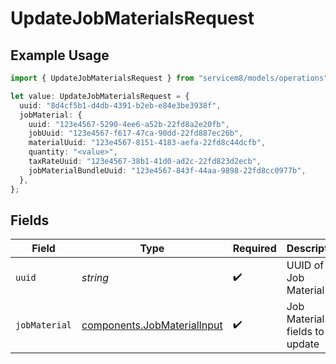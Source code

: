 # UpdateJobMaterialsRequest

## Example Usage

```typescript
import { UpdateJobMaterialsRequest } from "servicem8/models/operations";

let value: UpdateJobMaterialsRequest = {
  uuid: "8d4cf5b1-d4db-4391-b2eb-e84e3be3938f",
  jobMaterial: {
    uuid: "123e4567-5290-4ee6-a52b-22fd8a2e20fb",
    jobUuid: "123e4567-f617-47ca-90dd-22fd887ec26b",
    materialUuid: "123e4567-8151-4183-aefa-22fd8c44dcfb",
    quantity: "<value>",
    taxRateUuid: "123e4567-38b1-41d0-ad2c-22fd823d2ecb",
    jobMaterialBundleUuid: "123e4567-843f-44aa-9898-22fd8cc0977b",
  },
};
```

## Fields

| Field                                                                      | Type                                                                       | Required                                                                   | Description                                                                |
| -------------------------------------------------------------------------- | -------------------------------------------------------------------------- | -------------------------------------------------------------------------- | -------------------------------------------------------------------------- |
| `uuid`                                                                     | *string*                                                                   | :heavy_check_mark:                                                         | UUID of the Job Material                                                   |
| `jobMaterial`                                                              | [components.JobMaterialInput](../../models/components/jobmaterialinput.md) | :heavy_check_mark:                                                         | Job Material fields to update                                              |